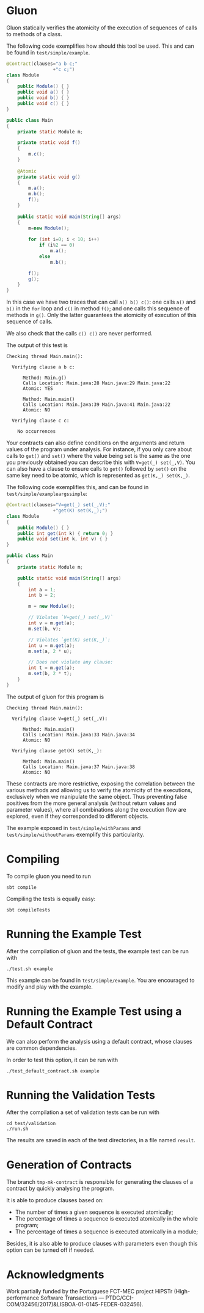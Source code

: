 # Gluon

Gluon statically verifies the atomicity of the execution of sequences of calls
to methods of a class.

The following code exemplifies how should this tool be used. This and can be
found in `test/simple/example`.

```java
@Contract(clauses="a b c;"
                 +"c c;")
class Module
{
    public Module() { }
    public void a() { }
    public void b() { }
    public void c() { }
}

public class Main
{
    private static Module m;

    private static void f()
    {
        m.c();
    }
    
    @Atomic
    private static void g()
    {
        m.a();
        m.b();
        f();
    }
    
    public static void main(String[] args)
    {
        m=new Module();
        
        for (int i=0; i < 10; i++)
            if (i%2 == 0)
                m.a();
            else
                m.b();

        f();
        g();
    }
}
```

In this case we have two traces that can call `a() b() c()`: one calls
`a()` and `b()` in the `for` loop and `c()` in method `f()`;
and one calls this sequence of methods in `g()`. Only the latter guarantees the
atomicity of execution of this sequence of calls.

We also check that the calls `c() c()` are never performed.

The output of this test is

```text
Checking thread Main.main():

  Verifying clause a b c:

      Method: Main.g()
      Calls Location: Main.java:28 Main.java:29 Main.java:22
      Atomic: YES

      Method: Main.main()
      Calls Location: Main.java:39 Main.java:41 Main.java:22
      Atomic: NO

  Verifying clause c c:

    No occurrences
```

Your contracts can also define conditions on the arguments and return values of the 
program under analysis.  For instance, if you only care about calls to `get()` and
`set()` where the value being set is the same as the one you previously obtained you
can describe this with `V=get(_) set(_,V)`.  You can also have a clause to ensure
calls to `get()` followed by `set()` on the same key need to be atomic, which is
represented as `get(K,_) set(K,_)`.

The following code exemplifies this, and can be found in `test/simple/exampleargssimple`:

```java
@Contract(clauses="V=get(_) set(_,V);"
                 +"get(K) set(K,_);")
class Module
{
    public Module() { }
    public int get(int k) { return 0; }
    public void set(int k, int v) { }
}

public class Main
{
    private static Module m;

    public static void main(String[] args)
    {
        int a = 1;
        int b = 2;

        m = new Module();

        // Violates `V=get(_) set(_,V)`
        int v = m.get(a);
        m.set(b, v);

        // Violates `get(K) set(K,_)`:
        int u = m.get(a);
        m.set(a, 2 * u);

        // Does not violate any clause:
        int t = m.get(a);
        m.set(b, 2 * t);
    }
}
```

The output of gluon for this program is

```text
Checking thread Main.main():

  Verifying clause V=get(_) set(_,V):

      Method: Main.main()
      Calls Location: Main.java:33 Main.java:34
      Atomic: NO

  Verifying clause get(K) set(K,_):

      Method: Main.main()
      Calls Location: Main.java:37 Main.java:38
      Atomic: NO
```

These contracts are more restrictive, exposing the correlation between
the various methods and allowing us to verify the atomicity of the
executions, exclusively when we manipulate the same object. Thus 
preventing false positives from the more general analysis
(without return values and parameter values), where all combinations
along the execution flow are explored, even if they corresponded to
different objects.

The example exposed in `test/simple/withParams` and `test/simple/withoutParams` exemplify this particularity.

# Compiling

To compile gluon you need to run

```shell
sbt compile
```

Compiling the tests is equally easy:

```shell
sbt compileTests
```

# Running the Example Test

After the compilation of gluon and the tests, the example test can be run with

```shell
./test.sh example
```

This example can be found in `test/simple/example`. You are encouraged to
modify and play with the example.

# Running the Example Test using a Default Contract

We can also perform the analysis
using a default contract, whose clauses are common dependencies.

In order to test this option, it can be run with

```shell
./test_default_contract.sh example
```

# Running the Validation Tests

After the compilation a set of validation tests can be run with

```shell
cd test/validation
./run.sh
```

The results are saved in each of the test directories, in a file
named `result`.

# Generation of Contracts

The branch `tmp-mk-contract` is responsible for generating the clauses of a contract by quickly analysing the program.

It is able to produce clauses based on:

 - The number of times a given sequence is executed atomically;
 - The percentage of times a sequence is executed atomically in the whole program;
 - The percentage of times a sequence is executed atomically in a module;

Besides, it is also able to produce clauses with parameters even though this option can be turned off if needed.

# Acknowledgments

Work partially funded by the Portuguese FCT-MEC project HiPSTr (High-performance Software Transactions — PTDC/CCI-COM/32456/2017)&LISBOA-01-0145-FEDER-032456).
